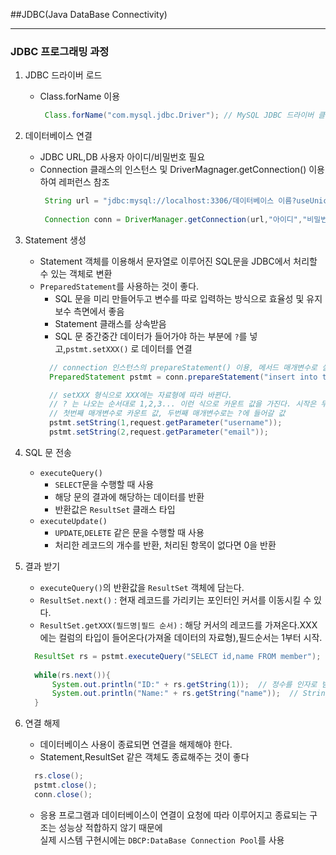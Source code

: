 ##JDBC(Java DataBase Connectivity)
***
### JDBC 프로그래밍 과정
1. JDBC 드라이버 로드
   * Class.forName 이용
      ```java
       Class.forName("com.mysql.jdbc.Driver"); // MySQL JDBC 드라이버 클래스 이름
      ```
2. 데이터베이스 연결
   * JDBC URL,DB 사용자 아이디/비밀번호 필요
   * Connection 클래스의 인스턴스 및 DriverMagnager.getConnection() 이용하여 레퍼런스 참조
      ```java
       String url = "jdbc:mysql://localhost:3306/데이터베이스 이름?useUnicode=true&characterEncoding=UTF-8";
       
       Connection conn = DriverManager.getConnection(url,"아이디","비밀번호");
      ```
3. Statement 생성
   * Statement 객체를 이용해서 문자열로 이루어진 SQL문을 JDBC에서 처리할 수 있는 객체로 변환
   * ``PreparedStatement``를 사용하는 것이 좋다.
     * SQL 문을 미리 만들어두고 변수를 따로 입력하는 방식으로 효율성 및 유지보수 측면에서 좋음
     * Statement 클래스를 상속받음
     * SQL 문 중간중간 데이터가 들어가야 하는 부분에 ``?``를 넣고,``pstmt.setXXX()`` 로 데이터를 연결
     ```java
       // connection 인스턴스의 prepareStatement() 이용, 메서드 매개변수로 실행하려는 SQL문 작성  
       PreparedStatement pstmt = conn.prepareStatement("insert into test values(?,?)"); 
     
       // setXXX 형식으로 XXX에는 자료형에 따라 바뀐다. 
       // ? 는 나오는 순서대로 1,2,3... 이런 식으로 카운트 값을 가진다. 시작은 무조건 1부터 시작한다.
       // 첫번째 매개변수로 카운트 값, 두번째 매개변수로는 ?에 들어갈 값
       pstmt.setString(1,request.getParameter("username"));
       pstmt.setString(2,request.getParameter("email")); 
     ```
4. SQL 문 전송
   * ``executeQuery()``
     * ``SELECT``문을 수행할 때 사용
     * 해당 문의 결과에 해당하는 데이터를 반환
     * 반환값은 ``ResultSet`` 클래스 타입
   * ``executeUpdate()``
     * ``UPDATE``,``DELETE`` 같은 문을 수행할 때 사용
     * 처리한 레코드의 개수를 반환, 처리된 항목이 없다면 0을 반환


5. 결과 받기
   * ``executeQuery()``의 반환값을 ``ResultSet`` 객체에 담는다.
   * ``ResultSet.next()`` : 현재 레코드를 가리키는 포인터인 커서를 이동시킬 수 있다.
   * ``ResultSet.getXXX(필드명|필드 순서)`` : 해당 커서의 레코드를 가져온다.XXX에는 컬럼의 타입이 들어온다(가져올 데이터의 자료형),필드순서는 1부터 시작.
    ```java
      ResultSet rs = pstmt.executeQuery("SELECT id,name FROM member"); 
      
      while(rs.next()){
          System.out.println("ID:" + rs.getString(1));  // 정수를 인자로 받음,인덱스는 1부터 시작
          System.out.println("Name:" + rs.getString("name"));  // String을 인자로 받음,필드명(컬럼명)으로 지정
      }
    ```
6. 연결 해제
   * 데이터베이스 사용이 종료되면 연결을 해제해야 한다.
   * Statement,ResultSet 같은 객체도 종료해주는 것이 좋다
   ```java
     rs.close();
     pstmt.close();
     conn.close();    
   ```
   * 응용 프로그램과 데이터베이스이 연결이 요청에 따라 이루어지고 종료되는 구조는 성능상 적합하지 않기 때문에   
     실제 시스템 구현시에는 ``DBCP:DataBase Connection Pool``를 사용